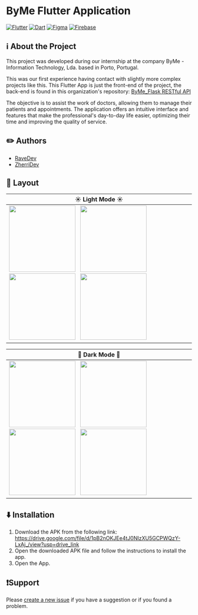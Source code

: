 # ByMe Flutter Application 
[![Flutter](https://skillicons.dev/icons?i=flutter)](https://en.wikipedia.org/wiki/Flutter_(software))
[![Dart](https://skillicons.dev/icons?i=dart)](https://en.wikipedia.org/wiki/Dart_(programming_language))
[![Figma](https://skillicons.dev/icons?i=figma)](https://en.wikipedia.org/wiki/Figma)
[![Firebase](https://skillicons.dev/icons?i=firebase)](https://en.wikipedia.org/wiki/Firebase)

## ℹ About the Project

This project was developed during our internship at the company ByMe - Information Technology, Lda. based in Porto, Portugal.

This was our first experience having contact with slightly more complex projects like this. This Flutter App is just the front-end of the project, 
the back-end is found in this organization's repository:
[ByMe_Flask RESTful API](https://github.com/byme-internship-project/ByMe_Flask_RESTful_API)

The objective is to assist the work of doctors, allowing them to manage their patients and appointments. The application offers an intuitive interface and features that make the professional's day-to-day life easier, optimizing their time and improving the quality of service.

## ✏️ Authors

- [RaveDev](https://github.com/Ravejaja)
- [ZherriDev](https://github.com/ZherriDev)

## 📱 Layout
| ☀ Light Mode ☀ |
| ---------- |
|<img src="https://github.com/byme-internship-project/ByMe_Flutter_APP/assets/165341887/f5e924df-d7e0-48f7-8f45-8f9c34eb9f78" width="180px"/> &nbsp; <img src="https://github.com/byme-internship-project/ByMe_Flutter_APP/assets/165341887/fc345966-777f-4a50-b714-b7dc77c529e9" width="180px"/> &nbsp; <img src="https://github.com/byme-internship-project/ByMe_Flutter_APP/assets/165341887/8add8495-1658-48cc-acbd-844690ef1615" width="180px"/> &nbsp; <img src="https://github.com/byme-internship-project/ByMe_Flutter_APP/assets/165341887/49f85b5c-f244-4abb-b48f-962949a3d4d1" width="180px"/>|

| 🌙 Dark Mode 🌙 |
| --------- |
|<img src="https://github.com/byme-internship-project/ByMe_Flutter_APP/assets/165341887/aa12f42b-d8eb-4efb-810c-9374fc7c2a56" width="180px"/> &nbsp; <img src="https://github.com/byme-internship-project/ByMe_Flutter_APP/assets/165341887/fdff42e5-eb41-4b59-94d2-b514fee98d2a" width="180px"/> &nbsp; <img src="https://github.com/byme-internship-project/ByMe_Flutter_APP/assets/165341887/f147a967-7e4a-42d6-957c-fa99e2b131fc" width="180px"/> &nbsp; <img src="https://github.com/byme-internship-project/ByMe_Flutter_APP/assets/165341887/110848c8-962b-4e8a-928c-0e595f48e860" width="180px"/>|


## ⬇️ Installation

1. Download the APK from the following link: https://drive.google.com/file/d/1pB2nOKJEe4tJ0NIzXU5GCPWQzY-LxAj_/view?usp=drive_link
2. Open the downloaded APK file and follow the instructions to install the app.
3. Open the App.

## ❗Support
Please [create a new issue](https://github.com/byme-internship-project/ByMe_Flutter_APP/issues/new) if you have a suggestion or if you found a problem.
